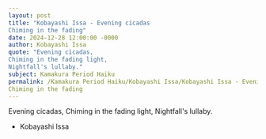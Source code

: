 ```yaml
---
layout: post
title: "Kobayashi Issa - Evening cicadas
Chiming in the fading"
date: 2024-12-28 12:00:00 -0000
author: Kobayashi Issa
quote: "Evening cicadas,
Chiming in the fading light,
Nightfall's lullaby."
subject: Kamakura Period Haiku
permalink: /Kamakura Period Haiku/Kobayashi Issa/Kobayashi Issa - Evening cicadas
Chiming in the fading
---
```


Evening cicadas,
Chiming in the fading light,
Nightfall's lullaby.

- Kobayashi Issa
